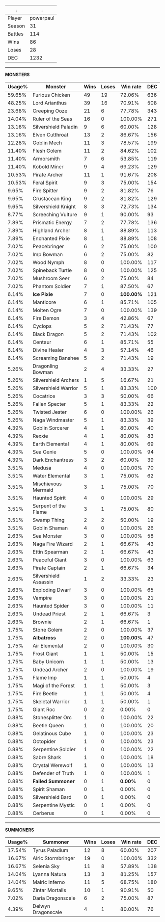 .|.
|-|-
Player|powerpaul
Season|31
Battles|114
Wins|86
Loses|28
DEC|1232

---
**MONSTERS**

Usage%|Monster|Wins|Loses|Win rate|DEC|
-|-|-|-|-|-|
59.65%|Furious Chicken|49|19|72.06%|636|
48.25%|Lord Arianthus|39|16|70.91%|508|
23.68%|Creeping Ooze|21|6|77.78%|343|
14.04%|Ruler of the Seas|16|0|100.00%|271|
13.16%|Silvershield Paladin|9|6|60.00%|128|
13.16%|Elven Cutthroat|13|2|86.67%|156|
12.28%|Goblin Mech|11|3|78.57%|199|
11.40%|Flesh Golem|11|2|84.62%|102|
11.40%|Armorsmith|7|6|53.85%|119|
11.40%|Kobold Miner|9|4|69.23%|129|
10.53%|Pirate Archer|11|1|91.67%|208|
10.53%|Feral Spirit|9|3|75.00%|154|
9.65%|Fire Spitter|9|2|81.82%|76|
9.65%|Crustacean King|9|2|81.82%|129|
9.65%|Silvershield Knight|8|3|72.73%|134|
8.77%|Screeching Vulture|9|1|90.00%|93|
7.89%|Prismatic Energy|7|2|77.78%|136|
7.89%|Highland Archer|8|1|88.89%|113|
7.89%|Enchanted Pixie|8|1|88.89%|108|
7.02%|Peacebringer|6|2|75.00%|100|
7.02%|Imp Bowman|6|2|75.00%|82|
7.02%|Wood Nymph|8|0|100.00%|117|
7.02%|Spineback Turtle|8|0|100.00%|125|
7.02%|Mushroom Seer|6|2|75.00%|84|
7.02%|Phantom Soldier|7|1|87.50%|67|
6.14%|**Ice Pixie**|7|0|**100.00%**|121|
6.14%|Manticore|6|1|85.71%|105|
6.14%|Molten Ogre|7|0|100.00%|139|
6.14%|Fire Demon|3|4|42.86%|67|
6.14%|Cyclops|5|2|71.43%|77|
6.14%|Black Dragon|5|2|71.43%|102|
6.14%|Centaur|6|1|85.71%|55|
6.14%|Divine Healer|4|3|57.14%|46|
6.14%|Screaming Banshee|5|2|71.43%|19|
5.26%|Dragonling Bowman|2|4|33.33%|27|
5.26%|Silvershield Archers|1|5|16.67%|21|
5.26%|Silvershield Warrior|5|1|83.33%|100|
5.26%|Cocatrice|3|3|50.00%|66|
5.26%|Fallen Specter|5|1|83.33%|22|
5.26%|Twisted Jester|6|0|100.00%|26|
5.26%|Naga Windmaster|5|1|83.33%|39|
4.39%|Goblin Sorcerer|4|1|80.00%|40|
4.39%|Rexxie|4|1|80.00%|83|
4.39%|Earth Elemental|4|1|80.00%|69|
4.39%|Sea Genie|5|0|100.00%|94|
4.39%|Dark Enchantress|3|2|60.00%|39|
3.51%|Medusa|4|0|100.00%|70|
3.51%|Water Elemental|3|1|75.00%|62|
3.51%|Mischievous Mermaid|3|1|75.00%|70|
3.51%|Haunted Spirit|4|0|100.00%|29|
3.51%|Serpent of the Flame|3|1|75.00%|80|
3.51%|Swamp Thing|2|2|50.00%|19|
3.51%|Goblin Shaman|4|0|100.00%|26|
2.63%|Sea Monster|3|0|100.00%|58|
2.63%|Naga Fire Wizard|2|1|66.67%|43|
2.63%|Ettin Spearman|2|1|66.67%|43|
2.63%|Peaceful Giant|3|0|100.00%|63|
2.63%|Pirate Captain|2|1|66.67%|34|
2.63%|Silvershield Assassin|1|2|33.33%|23|
2.63%|Exploding Dwarf|3|0|100.00%|65|
2.63%|Vampire|3|0|100.00%|21|
2.63%|Haunted Spider|3|0|100.00%|11|
2.63%|Undead Priest|2|1|66.67%|3|
2.63%|Brownie|2|1|66.67%|1|
1.75%|Stone Golem|2|0|100.00%|37|
1.75%|**Albatross**|2|0|**100.00%**|47|
1.75%|Air Elemental|2|0|100.00%|30|
1.75%|Frost Giant|1|1|50.00%|15|
1.75%|Baby Unicorn|1|1|50.00%|13|
1.75%|Undead Archer|2|0|100.00%|19|
1.75%|Flame Imp|1|1|50.00%|4|
1.75%|Magi of the Forest|1|1|50.00%|3|
1.75%|Fire Beetle|1|1|50.00%|4|
1.75%|Skeletal Warrior|1|1|50.00%|1|
1.75%|Giant Roc|0|2|0.00%|0|
0.88%|Stonesplitter Orc|1|0|100.00%|22|
0.88%|Beetle Queen|1|0|100.00%|20|
0.88%|Gelatinous Cube|1|0|100.00%|23|
0.88%|Octopider|1|0|100.00%|23|
0.88%|Serpentine Soldier|1|0|100.00%|22|
0.88%|Sabre Shark|1|0|100.00%|18|
0.88%|Crystal Werewolf|1|0|100.00%|13|
0.88%|Defender of Truth|1|0|100.00%|1|
0.88%|**Failed Summoner**|0|1|**0.00%**|0|
0.88%|Spirit Shaman|0|1|0.00%|0|
0.88%|Silvershield Bard|0|1|0.00%|0|
0.88%|Serpentine Mystic|0|1|0.00%|0|
0.88%|Cerberus|0|1|0.00%|0|

---
**SUMMONERS**

Usage%|Summoner|Wins|Loses|Win rate|DEC|
-|-|-|-|-|-|
17.54%|Tyrus Paladium|12|8|60.00%|207|
16.67%|Alric Stormbringer|19|0|100.00%|332|
16.67%|Selenia Sky|11|8|57.89%|138|
14.04%|Lyanna Natura|13|3|81.25%|157|
14.04%|Malric Inferno|11|5|68.75%|180|
9.65%|Zintar Mortalis|10|1|90.91%|50|
7.02%|Daria Dragonscale|6|2|75.00%|87|
4.39%|Delwyn Dragonscale|4|1|80.00%|76|
